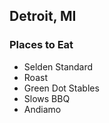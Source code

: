## Detroit, MI

### Places to Eat
- Selden Standard
- Roast
- Green Dot Stables
- Slows BBQ
- Andiamo
